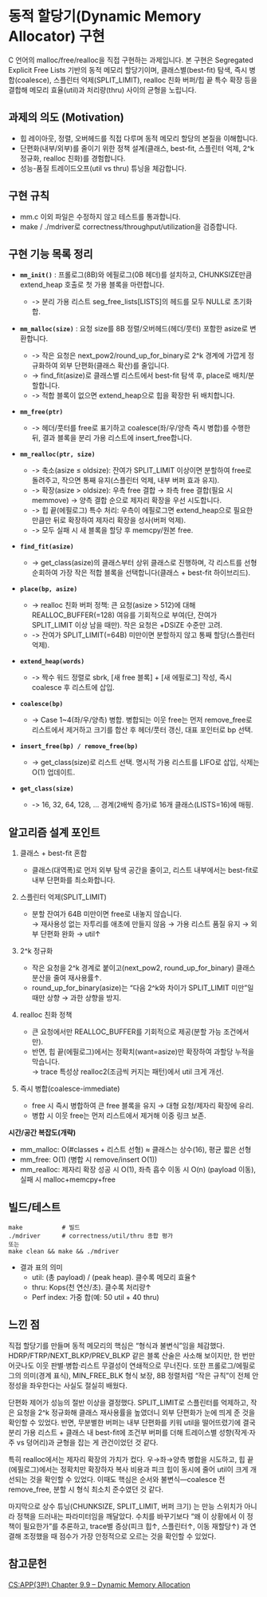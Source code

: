 
# 동적 할당기(Dynamic Memory Allocator) 구현

C 언어의 malloc/free/realloc을 직접 구현하는 과제입니다.
본 구현은 Segregated Explicit Free Lists 기반의 동적 메모리 할당기이며, 클래스별(best-fit) 탐색, 즉시 병합(coalesce), 스플린터 억제(SPLIT_LIMIT), realloc 친화 버퍼/힙 끝 특수 확장 등을 결합해 메모리 효율(util)과 처리량(thru) 사이의 균형을 노립니다.


## 과제의 의도 (Motivation)

- 힙 레이아웃, 정렬, 오버헤드를 직접 다루며 동적 메모리 할당의 본질을 이해합니다.
- 단편화(내부/외부)를 줄이기 위한 정책 설계(클래스, best-fit, 스플린터 억제, 2^k 정규화, realloc 친화)를 경험합니다.
- 성능-품질 트레이드오프(util vs thru) 튜닝을 체감합니다.


## 구현 규칙

- mm.c 이외 파일은 수정하지 않고 테스트를 통과합니다.
- make / ./mdriver로 correctness/throughput/utilization을 검증합니다.

## 구현 기능 목록 정리

- **`mm_init()`** : 프롤로그(8B)와 에필로그(0B 헤더)를 설치하고, CHUNKSIZE만큼 extend_heap 호출로 첫 가용 블록을 마련합니다.
   - -> 분리 가용 리스트 seg_free_lists[LISTS]의 헤드를 모두 NULL로 초기화합.

- **`mm_malloc(size)`** : 요청 size를 8B 정렬/오버헤드(헤더/풋터) 포함한 asize로 변환합니다.
   - -> 작은 요청은 next_pow2/round_up_for_binary로 2^k 경계에 가깝게 정규화하여 외부 단편화(클래스 확산)를 줄입니다.
   - -> find_fit(asize)로 클래스별 리스트에서 best-fit 탐색 후, place로 배치/분할합니다.
   - -> 적합 블록이 없으면 extend_heap으로 힙을 확장한 뒤 배치합니다.
   
- **`mm_free(ptr)`**
  - -> 헤더/풋터를 free로 표기하고 coalesce(좌/우/양측 즉시 병합)를 수행한 뒤, 결과 블록을 분리 가용 리스트에 insert_free합니다.
- **`mm_realloc(ptr, size)`**
  - -> 축소(asize ≤ oldsize): 잔여가 SPLIT_LIMIT 이상이면 분할하여 free로 돌려주고, 작으면 통째 유지(스플린터 억제, 내부 버퍼 효과 유지).
  - -> 확장(asize > oldsize): 우측 free 결합 → 좌측 free 결합(필요 시 memmove) → 양측 결합 순으로 제자리 확장을 우선 시도합니다.
  - -> 힙 끝(에필로그) 특수 처리: 우측이 에필로그면 extend_heap으로 필요한 만큼만 뒤로 확장하여 제자리 확장을 성사(버퍼 억제).
  - -> 모두 실패 시 새 블록을 할당 후 memcpy/원본 free.
  
- **`find_fit(asize)`**
  - -> get_class(asize)의 클래스부터 상위 클래스로 진행하며, 각 리스트를 선형 순회하여 가장 작은 적합 블록을 선택합니다(클래스 + best-fit 하이브리드).
  
- **`place(bp, asize)`**
  - -> realloc 친화 버퍼 정책: 큰 요청(asize > 512)에 대해 REALLOC_BUFFER(=128) 여유를 기회적으로 부여(단, 잔여가 SPLIT_LIMIT 이상 남을 때만). 작은 요청은 +DSIZE 수준만 고려.
  - -> 잔여가 SPLIT_LIMIT(=64B) 미만이면 분할하지 않고 통째 할당(스플린터 억제).
- **`extend_heap(words)`**
  - -> 짝수 워드 정렬로 sbrk, [새 free 블록] + [새 에필로그] 작성, 즉시 coalesce 후 리스트에 삽입.
- **`coalesce(bp)`**
  - -> Case 1~4(좌/우/양측) 병합. 병합되는 이웃 free는 먼저 remove_free로 리스트에서 제거하고 크기를 합산 후 헤더/풋터 갱신, 대표 포인터로 bp 선택.
- **`insert_free(bp) / remove_free(bp)`**
  - -> get_class(size)로 리스트 선택. 명시적 가용 리스트를 LIFO로 삽입, 삭제는 O(1) 업데이트.
- **`get_class(size)`**
  - -> 16, 32, 64, 128, … 경계(2배씩 증가)로 16개 클래스(LISTS=16)에 매핑.



## 알고리즘 설계 포인트

1) 클래스 + best-fit 혼합
   - 클래스(대역폭)로 먼저 외부 탐색 공간을 줄이고, 리스트 내부에서는 best-fit로 내부 단편화를 최소화합니다.

2) 스플린터 억제(SPLIT_LIMIT)
   - 분할 잔여가 64B 미만이면 free로 내놓지 않습니다. <br>
→ 재사용성 없는 자투리를 애초에 만들지 않음 → 가용 리스트 품질 유지 → 외부 단편화 완화 → util↑

3) 2^k 정규화
   - 작은 요청을 2^k 경계로 붙이고(next_pow2, round_up_for_binary) 클래스 분산을 줄여 재사용률↑.
   - round_up_for_binary(asize)는 “다음 2^k와 차이가 SPLIT_LIMIT 미만”일 때만 상향 → 과한 상향을 방지.

4) realloc 친화 정책
   - 큰 요청에서만 REALLOC_BUFFER를 기회적으로 제공(분할 가능 조건에서만).
   - 반면, 힙 끝(에필로그)에서는 정확치(want=asize)만 확장하여 과할당 누적을 막습니다.<br>
→ trace 특성상 realloc2(조금씩 커지는 패턴)에서 util 크게 개선.

5) 즉시 병합(coalesce-immediate)
   - free 시 즉시 병합하여 큰 free 블록을 유지 → 대형 요청/제자리 확장에 유리.
   - 병합 시 이웃 free는 먼저 리스트에서 제거해 이중 링크 보존.

**시간/공간 복잡도(개략)**
- mm_malloc: O(#classes + 리스트 선형) ≈ 클래스는 상수(16), 평균 짧은 선형
- mm_free: O(1) (병합 시 remove/insert O(1))
- mm_realloc: 제자리 확장 성공 시 O(1), 좌측 흡수 이동 시 O(n) (payload 이동), 실패 시 malloc+memcpy+free

## 빌드/테스트
```
make           # 빌드
./mdriver      # correctness/util/thru 종합 평가
또는
make clean && make && ./mdriver
```

- 결과 표의 의미
	- util: (총 payload) / (peak heap). 클수록 메모리 효율↑
	- thru: Kops(천 연산/초). 클수록 처리량↑
	- Perf index: 가중 합(예: 50 util + 40 thru)



## 느낀 점

직접 할당기를 만들며 동적 메모리의 핵심은 “형식과 불변식”임을 체감했다. HDRP/FTRP/NEXT_BLKP/PREV_BLKP 같은 블록 산술은 사소해 보이지만, 한 번만 어긋나도 이웃 판별·병합·리스트 무결성이 연쇄적으로 무너진다. 또한 프롤로그/에필로그의 의미(경계 표식), MIN_FREE_BLK 형식 보장, 8B 정렬처럼 “작은 규칙”이 전체 안정성을 좌우한다는 사실도 절실히 배웠다.

단편화 제어가 성능의 절반 이상을 결정했다. SPLIT_LIMIT로 스플린터를 억제하고, 작은 요청을 2^k 정규화해 클래스 재사용률을 높였더니 외부 단편화가 눈에 띄게 준 것을 확인할 수 있었다. 반면, 무분별한 버퍼는 내부 단편화를 키워 util을 떨어뜨렸기에 결국 분리 가용 리스트 + 클래스 내 best-fit에 조건부 버퍼를 더해 트레이스별 성향(작게·자주 vs 덩어리)과 균형을 잡는 게 관건이었던 것 같다.

특히 realloc에서는 제자리 확장의 가치가 컸다. 우→좌→양측 병합을 시도하고, 힙 끝(에필로그)에서는 정확치만 확장하자 복사 비용과 피크 힙이 동시에 줄어 util이 크게 개선되는 것을 확인할 수 있었다. 이때도 핵심은 순서와 불변식—coalesce 전 remove_free, 분할 시 형식 최소치 준수였던 것 같다.

마지막으로 상수 튜닝(CHUNKSIZE, SPLIT_LIMIT, 버퍼 크기) 는 만능 스위치가 아니라 정책을 드러내는 파라미터임을 깨달았다. 수치를 바꾸기보다 “왜 이 상황에서 이 정책이 필요한가”를 추론하고, trace별 증상(피크 힙↑, 스플린터↑, 이동 재할당↑) 과 연결해 조정했을 때 점수가 가장 안정적으로 오르는 것을 확인할 수 있었다.

## 참고문헌
[CS:APP(3판) Chapter 9.9 – Dynamic Memory Allocation](https://product.kyobobook.co.kr/detail/S000001868716)



